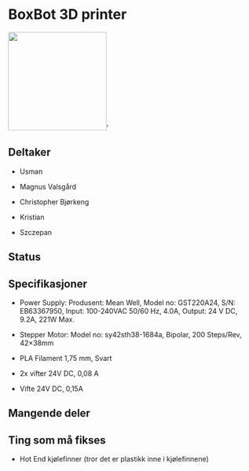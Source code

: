 # BoxBot 3D printer
<img src="https://i.imgur.com/pO3QQ80.jpg" width="200">'

## Deltaker
- Usman

- Magnus Valsgård

- Christopher Bjørkeng

- Kristian

- Szczepan

## Status

## Specifikasjoner

-	Power Supply: Produsent: Mean Well, Model no: GST220A24, S/N: EB63367950, Input: 100-240VAC 50/60 Hz, 4.0A, Output: 24 V DC, 9.2A, 221W Max.

-	Stepper Motor: Model no: sy42sth38-1684a, Bipolar, 200 Steps/Rev, 42×38mm

-	PLA Filament 
1,75 mm, Svart	

-	2x vifter 
24V DC, 0,08 A

-	Vifte
24V DC, 0,15A


## Mangende deler

## Ting som må fikses

- Hot End kjølefinner (tror det er plastikk inne i kjølefinnene)
